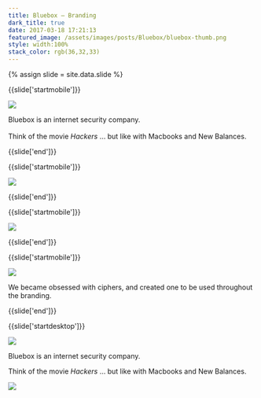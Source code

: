 ```yaml
---
title: Bluebox — Branding
dark_title: true
date: 2017-03-18 17:21:13
featured_image: /assets/images/posts/Bluebox/bluebox-thumb.png
style: width:100%
stack_color: rgb(36,32,33)
---
```

{% assign slide = site.data.slide %}

{{slide['startmobile']}}

<div><img class='full-height' src='{{ site.url }}/assets/images/posts/Bluebox/bluebox-1.png' srcset='{{ site.url }}/assets/images/posts/Bluebox/bluebox-1.png 1024w, {{ site.url }}/assets/images/posts/Bluebox/bluebox-1@2x.png 2048w, {{ site.url }}/assets/images/posts/Bluebox/bluebox-1@3x.png 3072w'></div>

<p class='bg'>Bluebox is an internet security company.
<br>
<br>
Think of the movie <cite>Hackers</cite> &hellip; but like with Macbooks and New Balances.</p>

{{slide['end']}}

{{slide['startmobile']}}

<div><img class='full-height' src='{{ site.url }}/assets/images/posts/Bluebox/bluebox-2.png' srcset='{{ site.url }}/assets/images/posts/Bluebox/bluebox-2.png 314w, {{ site.url }}/assets/images/posts/Bluebox/bluebox-2@2x.png 628w, {{ site.url }}/assets/images/posts/Bluebox/bluebox-2@3x.png 942w'></div>

{{slide['end']}}

{{slide['startmobile']}}

<div><img class='full-height' src='{{ site.url }}/assets/images/posts/Bluebox/bluebox-3.png' srcset='{{ site.url }}/assets/images/posts/Bluebox/bluebox-3.png 314w, {{ site.url }}/assets/images/posts/Bluebox/bluebox-3@2x.png 628w, {{ site.url }}/assets/images/posts/Bluebox/bluebox-3@3x.png 942w'></div>

{{slide['end']}}

{{slide['startmobile']}}

<div><img src='{{ site.url }}/assets/images/posts/Bluebox/bluebox-4.png' srcset='{{ site.url }}/assets/images/posts/Bluebox/bluebox-4.png 634w, {{ site.url }}/assets/images/posts/Bluebox/bluebox-4@2x.png 1268w, {{ site.url }}/assets/images/posts/Bluebox/bluebox-4@3x.png 1902w'></div>

<p>We became obsessed with ciphers, and created one to be used throughout the branding.</p>

{{slide['end']}}

{{slide['startdesktop']}}

<div><img class='full-width' src='{{ site.url }}/assets/images/posts/Bluebox/bluebox-1.png' srcset='{{ site.url }}/assets/images/posts/Bluebox/bluebox-1.png 1024w, {{ site.url }}/assets/images/posts/Bluebox/bluebox-1@2x.png 2048w, {{ site.url }}/assets/images/posts/Bluebox/bluebox-1@3x.png 3072w'></div>

Bluebox is an internet security company.

Think of the movie <cite>Hackers</cite> &hellip; but like with Macbooks and New Balances.

<div class='row'>

<div><img src='{{ site.url }}/assets/images/posts/Bluebox/bluebox-2.png' srcset='{{ site.url }}/assets/images/posts/Bluebox/bluebox-2.png 314w, {{ site.url }}/assets/images/posts/Bluebox/bluebox-2@2x.png 628w, {{ site.url }}/assets/images/posts/Bluebox/bluebox-2@3x.png 942w'></div><!--

--><div><img src='{{ site.url }}/assets/images/posts/Bluebox/bluebox-3.png' srcset='{{ site.url }}/assets/images/posts/Bluebox/bluebox-3.png 314w, {{ site.url }}/assets/images/posts/Bluebox/bluebox-3@2x.png 628w, {{ site.url }}/assets/images/posts/Bluebox/bluebox-3@3x.png 942w'></div>

</div>

<div><img src='{{ site.url }}/assets/images/posts/Bluebox/bluebox-4.png' srcset='{{ site.url }}/assets/images/posts/Bluebox/bluebox-4.png 634w, {{ site.url }}/assets/images/posts/Bluebox/bluebox-4@2x.png 1268w, {{ site.url }}/assets/images/posts/Bluebox/bluebox-4@3x.png 1902w'></div>

We became obsessed with ciphers, and created one to be used throughout the branding.

{{slide['end']}}

{{slide['start']}}

<div><img src='{{ site.url }}/assets/images/posts/Bluebox/bluebox-5.png' srcset='{{ site.url }}/assets/images/posts/Bluebox/bluebox-5.png 634w, {{ site.url }}/assets/images/posts/Bluebox/bluebox-5@2x.png 1268w, {{ site.url }}/assets/images/posts/Bluebox/bluebox-5@3x.png 1902w'></div>

{{slide['end']}}

{{slide['start']}}

The type for the logo was altered to feel more geometric to feel at home with the cipher elements.

{{slide['end']}}

{{slide['start']}}

<div><img class='full-height' src='{{ site.url }}/assets/images/posts/Bluebox/bluebox-6.png' srcset='{{ site.url }}/assets/images/posts/Bluebox/bluebox-6.png 634w, {{ site.url }}/assets/images/posts/Bluebox/bluebox-6@2x.png 1268w, {{ site.url }}/assets/images/posts/Bluebox/bluebox-6@3x.png 1902w'></div>

{{slide['end']}}